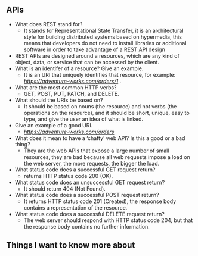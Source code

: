 ## APIs
- What does REST stand for?
    - It stands for Representational State Transfer, it is an architectural style for building distributed systems based on hypermedia, this means that developers do not need to install libraries or additional software in order to take advantage of a REST API design 
- REST APIs are designed around a resources, which are any kind of object, data, or service that can be accessed by the client.
- What is an identifer of a resource? Give an example.
    - It is an  URI that uniquely identifies that resource, for example: *https://adventure-works.com/orders/1* .
- What are the most common HTTP verbs?
    - GET, POST, PUT, PATCH, and DELETE.
- What should the URIs be based on?
    - It should be based on nouns (the resource) and not verbs (the operations on the resource), and it should be short, unique, easy to type, and give the user an idea of what is linked.
- Give an example of a good URI.
    - *https://adventure-works.com/orders*
- What does it mean to have a ‘chatty’ web API? Is this a good or a bad thing?
    - They are the web APIs that expose a large number of small resources, they are bad because all web requests impose a load on the web server, the more requests, the bigger the load.
- What status code does a successful GET request return?
    - returns HTTP status code 200 (OK).
- What status code does an unsuccessful GET request return?
    - It should return 404 (Not Found).
- What status code does a successful POST request return?
    - It returns HTTP status code 201 (Created), the response body contains a representation of the resource.
- What status code does a successful DELETE request return?
    - The web server should respond with HTTP status code 204, but that the response body contains no further information. 


## Things I want to know more about
